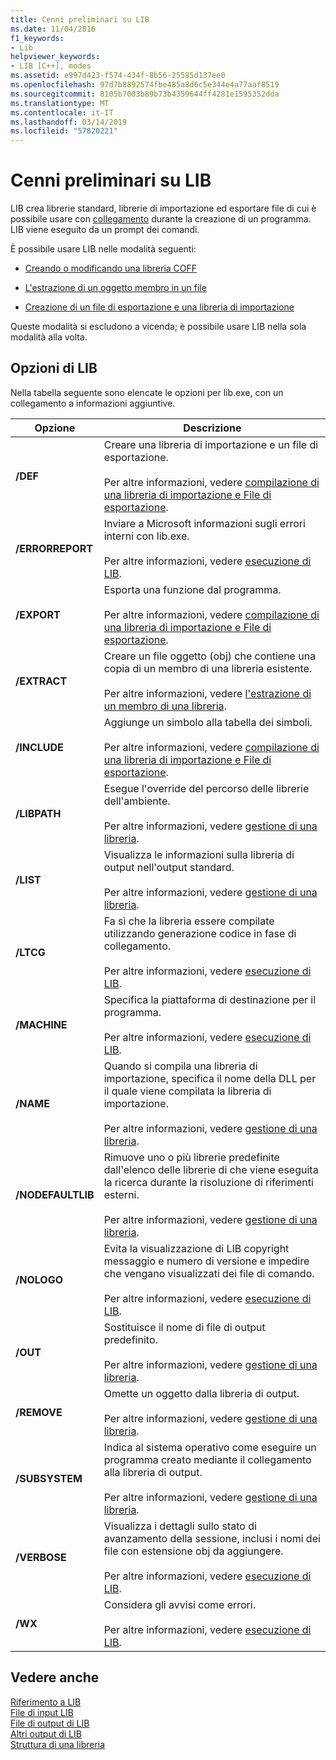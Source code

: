 ```yaml
---
title: Cenni preliminari su LIB
ms.date: 11/04/2016
f1_keywords:
- Lib
helpviewer_keywords:
- LIB [C++], modes
ms.assetid: e997d423-f574-434f-8b56-25585d137ee0
ms.openlocfilehash: 97d7b8892574fbe485a8d6c5e344e4a77aaf8519
ms.sourcegitcommit: 8105b7003b89b73b4359644ff4281e1595352dda
ms.translationtype: MT
ms.contentlocale: it-IT
ms.lasthandoff: 03/14/2019
ms.locfileid: "57820221"
---
```

# <a name="overview-of-lib"></a>Cenni preliminari su LIB

LIB crea librerie standard, librerie di importazione ed esportare file di cui è possibile usare con [collegamento](linker-options.md) durante la creazione di un programma. LIB viene eseguito da un prompt dei comandi.

È possibile usare LIB nelle modalità seguenti:

- [Creando o modificando una libreria COFF](managing-a-library.md)

- [L'estrazione di un oggetto membro in un file](extracting-a-library-member.md)

- [Creazione di un file di esportazione e una libreria di importazione](working-with-import-libraries-and-export-files.md)

Queste modalità si escludono a vicenda; è possibile usare LIB nella sola modalità alla volta.

## <a name="lib-options"></a>Opzioni di LIB

Nella tabella seguente sono elencate le opzioni per lib.exe, con un collegamento a informazioni aggiuntive.

|Opzione|Descrizione|
|-|-|
|**/DEF**|Creare una libreria di importazione e un file di esportazione.<br/><br/>Per altre informazioni, vedere [compilazione di una libreria di importazione e File di esportazione](building-an-import-library-and-export-file.md).|
|**/ERRORREPORT**|   Inviare a Microsoft informazioni sugli errori interni con lib.exe.<br/><br/>Per altre informazioni, vedere [esecuzione di LIB](running-lib.md).|
|**/EXPORT**|   Esporta una funzione dal programma.<br/><br/>Per altre informazioni, vedere [compilazione di una libreria di importazione e File di esportazione](building-an-import-library-and-export-file.md).|
|**/EXTRACT**|   Creare un file oggetto (obj) che contiene una copia di un membro di una libreria esistente.<br/><br/>Per altre informazioni, vedere [l'estrazione di un membro di una libreria](extracting-a-library-member.md).|
|**/INCLUDE**|   Aggiunge un simbolo alla tabella dei simboli.<br/><br/>Per altre informazioni, vedere [compilazione di una libreria di importazione e File di esportazione](building-an-import-library-and-export-file.md).|
|**/LIBPATH**|   Esegue l'override del percorso delle librerie dell'ambiente.<br/><br/>Per altre informazioni, vedere [gestione di una libreria](managing-a-library.md).|
|**/LIST**|   Visualizza le informazioni sulla libreria di output nell'output standard.<br/><br/>Per altre informazioni, vedere [gestione di una libreria](managing-a-library.md).|
|**/LTCG**|   Fa sì che la libreria essere compilate utilizzando generazione codice in fase di collegamento.<br/><br/>Per altre informazioni, vedere [esecuzione di LIB](running-lib.md).|
|**/MACHINE**|   Specifica la piattaforma di destinazione per il programma.<br/><br/>Per altre informazioni, vedere [esecuzione di LIB](running-lib.md).|
|**/NAME**|   Quando si compila una libreria di importazione, specifica il nome della DLL per il quale viene compilata la libreria di importazione.<br/><br/>Per altre informazioni, vedere [gestione di una libreria](managing-a-library.md).|
|**/NODEFAULTLIB**|   Rimuove uno o più librerie predefinite dall'elenco delle librerie di che viene eseguita la ricerca durante la risoluzione di riferimenti esterni.<br/><br/>Per altre informazioni, vedere [gestione di una libreria](managing-a-library.md).|
|**/NOLOGO**|   Evita la visualizzazione di LIB copyright messaggio e numero di versione e impedire che vengano visualizzati dei file di comando.<br/><br/>Per altre informazioni, vedere [esecuzione di LIB](running-lib.md).|
|**/OUT**|   Sostituisce il nome di file di output predefinito.<br/><br/>Per altre informazioni, vedere [gestione di una libreria](managing-a-library.md).|
|**/REMOVE**|   Omette un oggetto dalla libreria di output.<br/><br/>Per altre informazioni, vedere [gestione di una libreria](managing-a-library.md).|
|**/SUBSYSTEM**|   Indica al sistema operativo come eseguire un programma creato mediante il collegamento alla libreria di output.<br/><br/>Per altre informazioni, vedere [gestione di una libreria](managing-a-library.md).|
|**/VERBOSE**|   Visualizza i dettagli sullo stato di avanzamento della sessione, inclusi i nomi dei file con estensione obj da aggiungere.<br/><br/>Per altre informazioni, vedere [esecuzione di LIB](running-lib.md).|
|**/WX**|   Considera gli avvisi come errori.<br/><br/>Per altre informazioni, vedere [esecuzione di LIB](running-lib.md).|

## <a name="see-also"></a>Vedere anche

[Riferimento a LIB](lib-reference.md)<br/>
[File di input LIB](lib-input-files.md)<br/>
[File di output di LIB](lib-output-files.md)<br/>
[Altri output di LIB](other-lib-output.md)<br/>
[Struttura di una libreria](structure-of-a-library.md)
